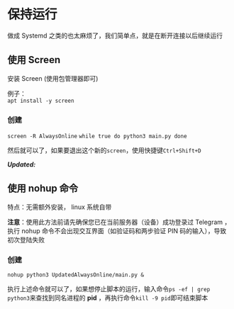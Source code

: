 # 保持运行

做成 Systemd 之类的也太麻烦了，我们简单点，就是在断开连接以后继续运行

## 使用 Screen

安装 Screen (使用包管理器即可)  

例子：  
`apt install -y screen`

### 创建

`screen -R AlwaysOnline`
`while true
do
python3 main.py
done`

然后就可以了，如果要退出这个新的`screen`，使用快捷键`Ctrl+Shift+D`  

_**Updated:**_
## 使用 nohup 命令

特点：无需额外安装， linux 系统自带

**注意**：使用此方法前请先确保您已在当前服务器（设备）成功登录过 Telegram ，执行 nohup 命令不会出现交互界面（如验证码和两步验证 PIN 码的输入），导致初次登陆失败

### 创建

`nohup python3 UpdatedAlwaysOnline/main.py &`

执行上述命令就可以了，如果想停止脚本的运行，输入命令`ps -ef | grep python3`来查找到同名进程的 **pid** ，再执行命令`kill -9 pid`即可结束脚本
